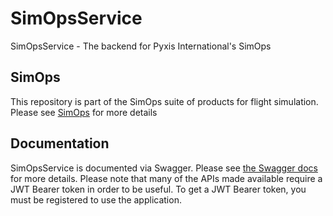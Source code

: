 # SimOpsService
SimOpsService - The backend for Pyxis International's SimOps

## SimOps
This repository is part of the SimOps suite of products for flight simulation. Please see [SimOps](https://github.com/PyxisInt/SimOps) for more details

## Documentation

SimOpsService is documented via Swagger. Please see [the Swagger docs](https://simopsservice.herokuapp.com/swagger/index.html) for more details. Please note that many of the APIs made available require a JWT Bearer token in order to be useful. To get a JWT Bearer token, you must be registered to use the application.